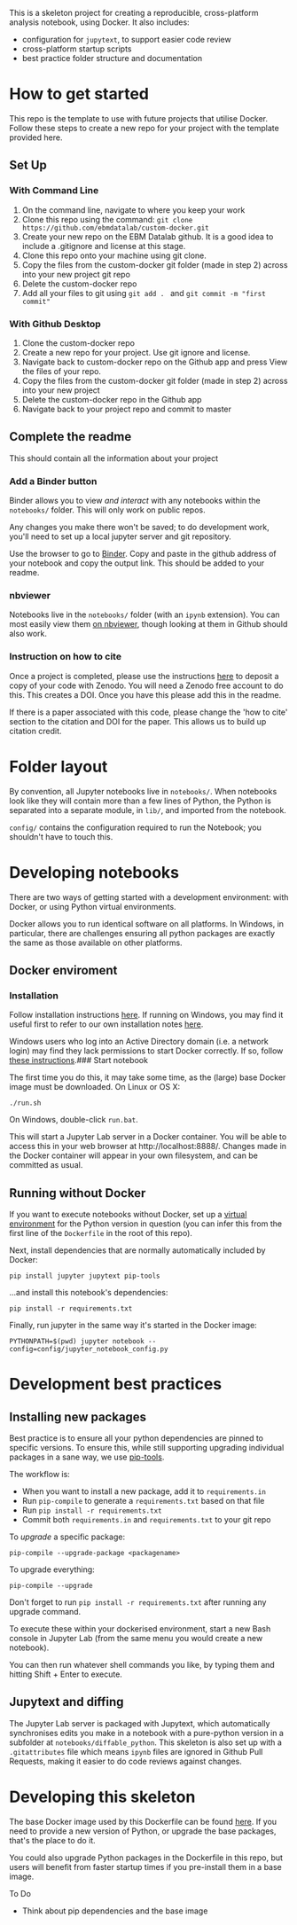 This is a skeleton project for creating a reproducible, cross-platform
analysis notebook, using Docker.  It also includes:

* configuration for `jupytext`, to support easier code review
* cross-platform startup scripts
* best practice folder structure and documentation

# How to get started

This repo is the template to use with future projects that utilise Docker. Follow these steps to create a new repo for your project with the template provided here. 

## Set Up
### With Command Line 

1. On the command line, navigate to where you keep your work 
2. Clone this repo using the command: ```git clone https://github.com/ebmdatalab/custom-docker.git```
3. Create your new repo on the EBM Datalab github. It is a good idea to include a .gitignore and license at this stage. 
4. Clone this repo onto your machine using git clone. 
5. Copy the files from the custom-docker git folder (made in step 2) across into your new project git repo
6. Delete the custom-docker repo
7. Add all your files to git using ```git add . ``` and ```git commit -m "first commit"```

### With Github Desktop 
1. Clone the custom-docker repo 
2. Create a new repo for your project. Use git ignore and license. 
3. Navigate back to custom-docker repo on the Github app and press View the files of your repo. 
4. Copy the files from the custom-docker git folder (made in step 2) across into your new project
5. Delete the custom-docker repo in the Github app
6. Navigate back to your project repo and commit to master

## Complete the readme
This should contain all the information about your project

### Add a Binder button
Binder allows you to view *and interact* with any notebooks within the `notebooks/` folder. This will only work on public repos. 

Any changes you make there won't be saved; to do development work, you'll need to set up a local jupyter server and git repository.

Use the browser to go to [Binder](https://mybinder.org). Copy and paste in the github address of your notebook and copy the output link. This should be added to your readme. 

### nbviewer 
Notebooks live in the `notebooks/` folder (with an `ipynb` extension). You can most easily view them [on
nbviewer](https://nbviewer.jupyter.org/github/ebmdatalab/seb-docker-test/tree/master/notebooks/),
though looking at them in Github should also work.

### Instruction on how to cite 
Once a project is completed, please use the instructions [here](https://guides.github.com/activities/citable-code/) to deposit a copy of your code with Zenodo. You will need a Zenodo free account to do this. This creates a DOI. Once you have this please add this in the readme. 

If there is a paper associated with this code, please change the 'how to cite' section to the citation and DOI for the paper. This allows us to build up citation credit. 

# Folder layout

By convention, all Jupyter notebooks live in `notebooks/`.  When
notebooks look like they will contain more than a few lines of Python,
the Python is separated into a separate module, in `lib/`, and
imported from the notebook.

`config/` contains the configuration required to run the Notebook; you
shouldn't have to touch this.

# Developing notebooks

There are two ways of getting started with a development environment:
with Docker, or using Python virtual environments.

Docker allows you to run identical software on all platforms. In
Windows, in particular, there are challenges ensuring all python
packages are exactly the same as those available on other platforms.

## Docker enviroment
### Installation

Follow installation instructions
[here](https://docs.docker.com/install/). If running on Windows, you
may find it useful first to refer to our own installation notes
[here](https://github.com/ebmdatalab/custom-docker/issues/4).

Windows users who log into an Active Directory domain (i.e. a network
login) may find they lack permissions to start Docker correctly. If
so, follow [these
instructions](https://github.com/docker/for-win/issues/785#issuecomment-344805180).### Start notebook

The first time you do this, it may take some time, as the (large) base
Docker image must be downloaded. On Linux or OS X:

    ./run.sh

On Windows, double-click `run.bat`.

This will start a Jupyter Lab server in a Docker container. You will
be able to access this in your web browser at http://localhost:8888/.
Changes made in the Docker container will appear in your own
filesystem, and can be committed as usual.

## Running without Docker

If you want to execute notebooks without Docker, set up a [virtual
environment](https://docs.python.org/3/tutorial/venv.html) for the
Python version in question (you can infer this from the first line of
the `Dockerfile` in the root of this repo).

Next, install dependencies that are normally automatically included by
Docker:

    pip install jupyter jupytext pip-tools

...and install this notebook's dependencies:

    pip install -r requirements.txt

Finally, run jupyter in the same way it's started in the Docker image:

    PYTHONPATH=$(pwd) jupyter notebook --config=config/jupyter_notebook_config.py


# Development best practices

## Installing new packages

Best practice is to ensure all your python dependencies are pinned to
specific versions. To ensure this, while still supporting upgrading
individual packages in a sane way, we use
[pip-tools](https://github.com/jazzband/pip-tools).

The workflow is:

* When you want to install a new package, add it to `requirements.in`
* Run `pip-compile` to generate a `requirements.txt` based on that file
* Run `pip install -r requirements.txt`
* Commit both `requirements.in` and `requirements.txt` to your git repo

To *upgrade* a specific package:

    pip-compile --upgrade-package <packagename>

To upgrade everything:

    pip-compile --upgrade

Don't forget to run `pip install -r requirements.txt` after running any upgrade command.

To execute these within your dockerised environment, start a new Bash
console in Jupyter Lab (from the same menu you would create a new
notebook).

You can then run whatever shell commands you like, by typing them and
hitting Shift + Enter to execute.

## Jupytext and diffing

The Jupyter Lab server is packaged with Jupytext, which automatically
synchronises edits you make in a notebook with a pure-python version
in a subfolder at `notebooks/diffable_python`. This skeleton is also
set up with a `.gitattributes` file which means `ipynb` files are
ignored in Github Pull Requests, making it easier to do code reviews
against changes.

# Developing this skeleton

The base Docker image used by this Dockerfile can be found
[here](https://github.com/ebmdatalab/datalab-jupyter). If you need to
provide a new version of Python, or upgrade the base packages, that's
the place to do it.

You could also upgrade Python packages in the Dockerfile in this repo,
but users will benefit from faster startup times if you pre-install
them in a base image.

To Do 
* Think about pip dependencies and the base image
